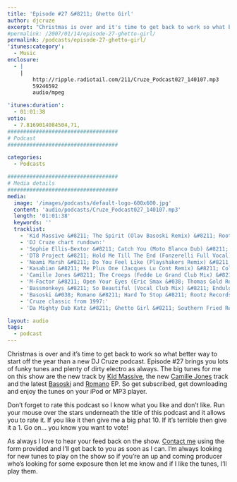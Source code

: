 ```yaml
---
title: 'Episode #27 &#8211; Ghetto Girl'
author: djcruze
excerpt: "Christmas is over and it's time to get back to work so what better way to start off the year than a new DJ Cruze podcast. Episode #27 brings you lots of funky tunes and plenty of dirty electro as always."
#permalink: /2007/01/14/episode-27-ghetto-girl/
permalink: /podcasts/episode-27-ghetto-girl/
'itunes:category':
  - Music
enclosure:
  - |
    |
        http://ripple.radiotail.com/211/Cruze_Podcast027_140107.mp3
        59246592
        audio/mpeg

'itunes:duration':
  - 01:01:38
votio:
  - 7.8169014084504,71,
###################################
# Podcast
###################################

categories:
  - Podcasts

###################################
# Media details
###################################
media:
  image: '/images/podcasts/default-logo-600x600.jpg'
  content: 'audio/podcasts/Cruze_Podcast027_140107.mp3'
  length: '01:01:38'
  keywords: ''
  tracklist:
    - 'Kid Massive &#8211; The Spirit (Olav Basoski Remix) &#8211; Rootz Records'
    - 'DJ Cruze chart rundown:'
    - 'Sophie Ellis-Bextor &#8211; Catch You (Moto Blanco Dub) &#8211; Fascination'
    - 'DT8 Project &#8211; Hold Me Till The End (Fonzerelli Full Vocal) &#8211; Direction Records'
    - 'Noami Marsh &#8211; Do You Feel Like (Playshakers Remix) &#8211; Audiofreaks'
    - 'Kasabian &#8211; Me Plus One (Jacques Lu Cont Remix) &#8211; Columbia'
    - 'Camille Jones &#8211; The Creeps (Fedde Le Grand Club Mix) &#8211; Data Records'
    - 'M-Factor &#8211; Open Your Eyes (Eric Smax &#038; Thomas Gold Remix) &#8211; Endulge'
    - 'Bassmonkeys &#8211; So Beautiful (Vocal Club Mix) &#8211; Endulge'
    - 'Basoski &#038; Romano &#8211; Hard To Stop &#8211; Rootz Records'
    - 'Cruze classic from 1997:'
    - 'Da Mighty Dub Katz &#8211; Ghetto Girl &#8211; Southern Fried Recordings'

layout: audio
tags:
  - podcast
---
```


Christmas is over and it&#8217;s time to get back to work so what better way to start off the year than a new DJ Cruze podcast. Episode #27 brings you lots of funky tunes and plenty of dirty electro as always. The big tunes for me on this show are the new track by [Kid Massive][1], the new [Camille Jones][2] track and the latest [Basoski][3] and [Romano][4] EP. So get subscribed, get downloading and enjoy the tunes on your iPod or MP3 player.

Don&#8217;t forget to rate this podcast so I know what you like and don&#8217;t like. Run your mouse over the stars underneath the title of this podcast and it allows you to rate it. If you like it then give me a big phat 10. If it&#8217;s terrible then give it a 1. Go on&#8230; you know you want to vote!

As always I love to hear your feed back on the show. [Contact me][5] using the form provided and I&#8217;ll get back to you as soon as I can. I&#8217;m always looking for new tunes to play on the show so if you&#8217;re an up and coming producer who&#8217;s looking for some exposure then let me know and if I like the tunes, I&#8217;ll play them.

[1]: http://www.kidmassive.com/
[2]: http://www.camillejones.dk/
[3]: http://www.olavbasoski.nl/
[4]: http://www.alexromano.com/
[5]: /contact
